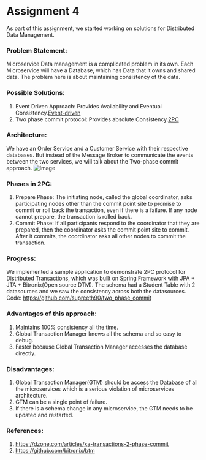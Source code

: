 # Assignment 4
  As part of this assignment, we started working on solutions for Distributed Data Management.
  

### Problem Statement:
  Microservice Data management is a complicated problem in its own. Each Microservice will have a Database, which has Data that it owns and shared data. The problem here is about maintaining consistency of the data.

### Possible Solutions:
1. Event Driven Approach: Provides Availability and Eventual Consistency.[Event-driven](https://en.wikipedia.org/wiki/Event-driven_architecture)
2. Two phase commit protocol: Provides absolute Consistency.[2PC](https://en.wikipedia.org/wiki/Two-phase_commit_protocol)

### Architecture:
  We have an Order Service and a Customer Service with their respective databases. But instead of the Message Broker to communicate the events between the two services, we will talk about the Two-phase commit approach.
![Image](http://www.yusufaytas.com/wp-content/uploads/2012/10/2PhaseCommit.png)
 
### Phases in 2PC:
  1. Prepare Phase: The initiating node, called the global coordinator, asks participating nodes other than the commit point site to promise to commit or roll back the transaction, even if there is a failure. If any node cannot prepare, the transaction is rolled back.
  2. Commit Phase: If all participants respond to the coordinator that they are prepared, then the coordinator asks the commit point site to commit. After it commits, the coordinator asks all other nodes to commit the transaction.
  
### Progress:
 We implemented a sample application to demonstrate 2PC protocol for Distributed Transactions, which was built on Spring Framework with JPA + JTA + Bitronix(Open source DTM). The schema had a Student Table with 2 datasources and we saw the consistency across both the datasources.
 Code: https://github.com/supreeth90/two_phase_commit
 
 ### Advantages of this approach:
 1. Maintains 100% consistency all the time.
 2. Global Transaction Manager knows all the schema and so easy to debug.
 3. Faster because Global Transaction Manager accesses the database directly.
 
 ### Disadvantages:
 1. Global Transaction Manager(GTM) should be access the Database of all the microservices which is a serious violation of microservices architecture.
 2. GTM can be a single point of failure.
 3. If there is a schema change in any microservice, the GTM needs to be updated and restarted.
  
### References:
1. https://dzone.com/articles/xa-transactions-2-phase-commit
2. https://github.com/bitronix/btm

  
